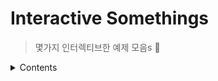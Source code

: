 # Interactive Somethings

> 몇가지 인터렉티브한 예제 모음s 🚀

<details>
<summary>Contents</summary>

- BBC Clone
  - 해당 사이트([BBC Link](https://www.bbc.com/korean/resources/idt-48d3c9a7-4063-4289-9726-611b5ea9d7b5))를 [1분코딩님](<(https://www.youtube.com/playlist?list=PLe9WXHRkq9p11MIiI1FnMc8aekiBShq2L)>)과 함께 클론 코딩해보자.
  - [What I Learned](docs/WIL1.md)

</details>
